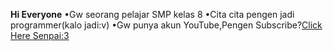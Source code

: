 <strong>Hi Everyone</strong>
•Gw seorang pelajar SMP kelas 8
•Cita cita pengen jadi programmer(kalo jadi:v)
•Gw punya akun YouTube,Pengen Subscribe?<a href=https://youtube.com/c/VirgoGans>Click Here Senpai:3<a/>
